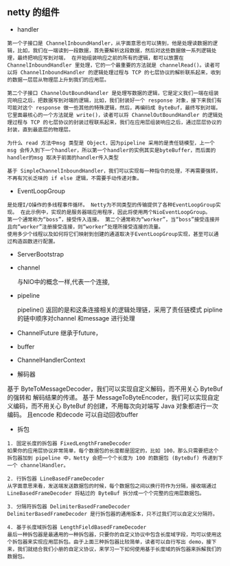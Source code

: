 ## netty 的组件
* handler
```apple js
第一个子接口是 ChannelInboundHandler，从字面意思也可以猜到，他是处理读数据的逻辑，比如，我们在一端读到一段数据，首先要解析这段数据，然后对这些数据做一系列逻辑处理，最终把响应写到对端， 在开始组装响应之前的所有的逻辑，都可以放置在 ChannelInboundHandler 里处理，它的一个最重要的方法就是 channelRead()。读者可以将 ChannelInboundHandler 的逻辑处理过程与 TCP 的七层协议的解析联系起来，收到的数据一层层从物理层上升到我们的应用层。

第二个子接口 ChannelOutBoundHandler 是处理写数据的逻辑，它是定义我们一端在组装完响应之后，把数据写到对端的逻辑，比如，我们封装好一个 response 对象，接下来我们有可能对这个 response 做一些其他的特殊逻辑，然后，再编码成 ByteBuf，最终写到对端，它里面最核心的一个方法就是 write()，读者可以将 ChannelOutBoundHandler 的逻辑处理过程与 TCP 的七层协议的封装过程联系起来，我们在应用层组装响应之后，通过层层协议的封装，直到最底层的物理层。

为什么 read 方法中msg 类型是 Object，因为pipeline 采用的是责任链模型，上一个msg 会传入到下一个handler，所以第一个handler的实例其实是byteBuffer，而后面的handler的msg 取决于前面的handler传入类型

基于 SimpleChannelInboundHandler，我们可以实现每一种指令的处理，不再需要强转，不再有冗长乏味的 if else 逻辑，不需要手动传递对象。

```

* EventLoopGroup
```
是处理I/O操作的多线程事件循环。 Netty为不同类型的传输提供了各种EventLoopGroup实现。 在此示例中，实现的是服务器端应用程序，因此将使用两个NioEventLoopGroup。
第一个通常称为“boss”，接受传入连接。 第二个通常称为“worker”，当“boss”接受连接并且向“worker”注册接受连接，则“worker”处理所接受连接的流量。
使用多少个线程以及如何将它们映射到创建的通道取决于EventLoopGroup实现，甚至可以通过构造函数进行配置。
```

* ServerBootstrap

    
* channel

    与NIO中的概念一样,代表一个连接,
* pipeline

    pipeline() 返回的是和这条连接相关的逻辑处理链，采用了责任链模式
    pipline 的链中顺序对channel 和message 进行处理
* ChannelFuture
    继承于future，
* buffer

* ChannelHandlerContext

* 解码器

基于 ByteToMessageDecoder，我们可以实现自定义解码，而不用关心 ByteBuf 的强转和 解码结果的传递。
基于 MessageToByteEncoder，我们可以实现自定义编码，而不用关心 ByteBuf 的创建，不用每次向对端写 Java 对象都进行一次编码。
且encode 和decode 可以自动回收buffer
    
* 拆包
```apple js
1. 固定长度的拆包器 FixedLengthFrameDecoder
如果你的应用层协议非常简单，每个数据包的长度都是固定的，比如 100，那么只需要把这个拆包器加到 pipeline 中，Netty 会把一个个长度为 100 的数据包 (ByteBuf) 传递到下一个 channelHandler。

2. 行拆包器 LineBasedFrameDecoder
从字面意思来看，发送端发送数据包的时候，每个数据包之间以换行符作为分隔，接收端通过 LineBasedFrameDecoder 将粘过的 ByteBuf 拆分成一个个完整的应用层数据包。

3. 分隔符拆包器 DelimiterBasedFrameDecoder
DelimiterBasedFrameDecoder 是行拆包器的通用版本，只不过我们可以自定义分隔符。

4. 基于长度域拆包器 LengthFieldBasedFrameDecoder
最后一种拆包器是最通用的一种拆包器，只要你的自定义协议中包含长度域字段，均可以使用这个拆包器来实现应用层拆包。由于上面三种拆包器比较简单，读者可以自行写出 demo，接下来，我们就结合我们小册的自定义协议，来学习一下如何使用基于长度域的拆包器来拆解我们的数据包。

```